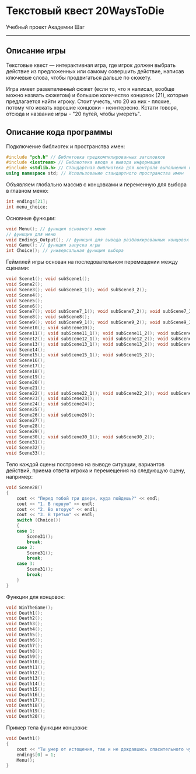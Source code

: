 Текстовый квест 20WaysToDie
===========
Учебный проект Академии Шаг
***********
Описание игры 
-----------
Текстовые квест — интерактивная игра, где игрок должен выбрать действие из предложенных или самому совершить действие, написав ключевые слова, чтобы продвигаться дальше по сюжету.

Игра имеет разветвленный сюжет (если то, что я написал, вообще можно назвать сюжетом) и большое количество концовок (21), которые предлагается найти игроку. Стоит учесть, что 20 из них -  плохие, потому что искать хорошие концовки - неинтересно. Кстати говоря, отсюда и название игры - "20 путей, чтобы умереть".

Описание кода программы 
-----------
Подключение библиотек и пространства имен:
```cpp
#include "pch.h" // Библитоека предкомпилированных заголовков
#include <iostream> // Библиотека ввода и вывода информации
#include <stdlib.h> // Стандартная библиотека для контроля выполнения программы
using namespace std; // Использование стандартного пространства имен
```
Объявляем глобально массив с концовками и переменную для выбора в главном меню:
```cpp
int endings[21];
int menu_choice;
```
Основные функции:
```cpp
void Menu(); // функция основного меню
// функции для меню
void Endings_Output(); // функция для вывода разблокированных концовок
void Game(); // функция запуска игры
int Choice(); // универсальная функция выбора
```
Геймплей игры основан на последовательном перемещении между сценами:
```cpp
void Scene1(); void subScene1(); 
void Scene2(); 
void Scene3(); void subScene3_1(); void subScene3_2(); 
void Scene4(); 
void Scene5(); 
void Scene6(); 
void Scene7(); void subScene7_1(); void subScene7_2(); void subScene7_3(); 
void Scene8(); void subScene8(); 
void Scene9(); void subScene9_1(); void subScene9_2(); void subScene9_3();  void subScene9_4(); 
void Scene10(); void subScene10(); 
void Scene11(); void subScene11_1(); void subScene11_2(); void subScene11_3(); 
void Scene12(); void subScene12_1(); void subScene12_2(); void subScene12_3(); void subScene12_4(); 
void Scene13(); void subScene13_1(); void subScene13_2(); void subScene13_3();
void Scene14();
void Scene15(); void subScene15_1(); void subScene15_2(); 
void Scene16(); 
void Scene17();
void Scene18(); 
void Scene19(); 
void Scene20(); 
void Scene21();
void Scene22(); void subScene22_1(); void subScene22_2(); void subScene22_3(); void subScene22_4(); void subScene22_5(); void subScene22_6(); void subScene22_7(); void subScene22_8(); void subScene22_9(); void subScene22_10(); 
void Scene23(); void subScene23();
void Scene24(); void subScene24();
void Scene25();
void Scene26(); void subScene26(); 
void Scene27(); 
void Scene28(); 
void Scene29(); 
void Scene30(); void subScene30_1(); void subScene30_2(); 
void Scene31(); 
void Scene32(); 
void Scene33(); 
```
Тело каждой сцены построено на выводе ситуации, вариантов действий, приема ответа игрока и перемещения на следующую сцену, например:
```cpp
void Scene28()
{
	cout << "Перед тобой три двери, куда пойдешь?" << endl;
	cout << "1. В первую" << endl;
	cout << "2. Во вторую" << endl;
	cout << "3. В третью" << endl;
	switch (Choice())
	{
	case 1:
		Scene31();
		break;
	case 2:
		Scene31();
		break;
	case 3:
		Scene31();
		break;
	}
}
```
Функции для концовок:
```cpp
void WinTheGame(); 
void Death1(); 
void Death2(); 
void Death3(); 
void Death4(); 
void Death5(); 
void Death6(); 
void Death7(); 
void Death8(); 
void Death9();
void Death10(); 
void Death11(); 
void Death12(); 
void Death13(); 
void Death14(); 
void Death15(); 
void Death16(); 
void Death17(); 
void Death18(); 
void Death19(); 
void Death20(); 
```
Пример тела функции концовки:
```cpp
void Death1() 
{
	cout << "Ты умер от истощения, так и не дождавшись спасительного чуда" << endl << endl;
	endings[0] = 1;
	Menu();
}
```
